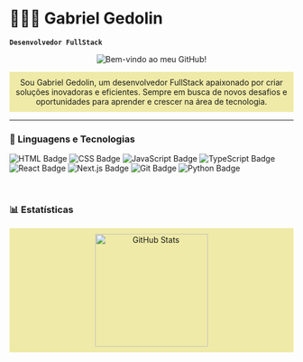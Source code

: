 # 👨🏻‍💻 Gabriel Gedolin

**`Desenvolvedor FullStack`**

<p align="center">
    <img src="https://readme-typing-svg.demolab.com?font=Fira+Code&size=30&duration=4000&pause=1000&color=FF0000&width=435&lines=Bem-vindo+ao+meu+GitHub!" alt="Bem-vindo ao meu GitHub!"/>
</p>

<p align="center" style="background-color: #efeaa7; padding: 10px;">
  Sou Gabriel Gedolin, um desenvolvedor FullStack apaixonado por criar soluções inovadoras e eficientes. Sempre em busca de novos desafios e oportunidades para aprender e crescer na área de tecnologia.
</p>

---

### 🤖 Linguagens e Tecnologias

![HTML Badge](https://img.shields.io/badge/-HTML-efeaa7?style=flat-square&logo=html5&logoColor=white)
![CSS Badge](https://img.shields.io/badge/-CSS-efeaa7?style=flat-square&logo=css3&logoColor=white)
![JavaScript Badge](https://img.shields.io/badge/-JavaScript-efeaa7?style=flat-square&logo=javascript&logoColor=white)
![TypeScript Badge](https://img.shields.io/badge/-TypeScript-efeaa7?style=flat-square&logo=typescript&logoColor=white)
![React Badge](https://img.shields.io/badge/-React-efeaa7?style=flat-square&logo=react&logoColor=white)
![Next.js Badge](https://img.shields.io/badge/-Next.js-efeaa7?style=flat-square&logo=nextdotjs&logoColor=white)
![Git Badge](https://img.shields.io/badge/-Git-efeaa7?style=flat-square&logo=git&logoColor=white)
![Python Badge](https://img.shields.io/badge/-Python-efeaa7?style=flat-square&logo=python&logoColor=white)

<br/>

### 📊 Estatísticas

<p align="center" style="background-color: #efeaa7; padding: 10px;">
  <img 
    align="center" 
    alt="GitHub Stats" 
    height="200" 
    src="https://github-readme-stats.vercel.app/api?username=GahCyber&show_icons=true&theme=tokyonight&include_all_commits=true&locale=pt-br" 
  />
</p>

